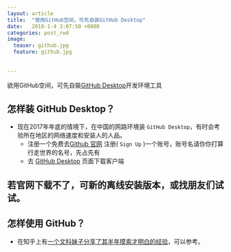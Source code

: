 ```yaml
---
layout: article
title:  "使用GitHub空间，可先自装GitHub Desktop"
date:   2018-1-4 3:07:50 +0800
categories: post_rwd
image:
  teaser: github.jpg
  feature: github.jpg 
  
  
---
```

欲用GitHub空间，可先自裝[GitHub Desktop][GitHub_Desktop]开发环境工具
 
## 怎样装 GitHub Desktop？
- 现在2017年年底的情境下，在中国的网路环境装 `GitHub Desktop`，有时会考验所在地区的网络速度和安装人的人品。
    - 注册一个免费去[Github 官网][Github官网] 注册( `Sign Up` )一个账号，账号名请你你打算行走世界的名号，先占先有
    - 去 [GitHub Desktop][GitHub_Desktop] 页面下载客户端 
 
## 若官网下载不了，可新的离线安装版本，或找朋友们试试。
 
## 怎样使用 GitHub？
- 在知乎上有[一个文科妹子分享了其半年摸索才明白的经验][文科妹子用GitHub]，可以参考。
 
[GitHub_Desktop]: https://desktop.github.com/
[Github官网]: https://github.com/
[文科妹子用GitHub]: https://www.zhihu.com/question/20070065 


